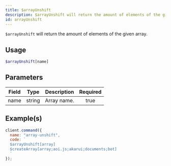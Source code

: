 ```yaml
---
title: $arrayUnshift
description: $arrayUnshift will return the amount of elements of the given array.
id: arrayUnshift
---
```


`$arrayUnshift` will return the amount of elements of the given array.

## Usage

```php
$arrayUnshift[name]
```

## Parameters

| Field | Type   | Description | Required |
| ----- | ------ | ----------- | :------: |
| name  | string | Array name. |   true   |

## Example(s)

```javascript
client.command({
  name: "array-unshift",
  code: `
  $arrayUnshift[array]
  $createArray[array;aoi.js;akarui;documents;bot]
  `
});
```

